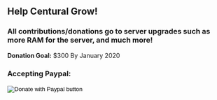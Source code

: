 <h2>Help Centural Grow!</h2>
<h3><b>All</b> contributions/donations go to server upgrades such as more RAM for the server, and much more!</h3>
<b>Donation Goal:</b> $300 By January 2020 <br>
<h3>Accepting Paypal: </h3>
<form action="https://www.paypal.com/cgi-bin/webscr" meathod="post" target="_top">
    <input type="hidden" name="cmd" value="_s-xclick">
    <input type="hidden" name="hosted_button_id" value="GVY3RYSBWTJEL">
    <input type="image" src="https://www.paypalobjects.com/en_US/i/btn/btn_donate_SM.gif" border="0" name="submit" title="Paypal - The safer, easier way to pay online!" alt="Donate with Paypal button">
    <img alt="" border="0" src="https://paypal.com/en_US/i/scr/pixel.gif" width="1" height="1">
</form>
<br>
